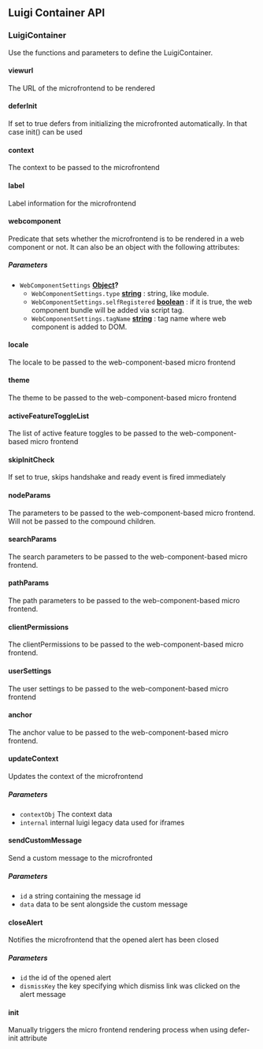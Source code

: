 <!-- meta
{
  "node": {
    "label": "Luigi Container API",
    "category": {
      "label": "API Reference",
      "collapsible": true
    },
    "metaData": {
      "categoryPosition": 6,
      "position": 3
    }
  }
}
meta -->

## Luigi Container API

<!-- Generated by documentation.js. Update this documentation by updating the source code. -->

### LuigiContainer

Use the functions and parameters to define the LuigiContainer.

#### viewurl

The URL of the microfrontend to be rendered

#### deferInit

If set to true defers from initializing the microfronted automatically. In that case init() can be used

#### context

The context to be passed to the microfrontend

#### label

Label information for the microfrontend

#### webcomponent

Predicate that sets whether the microfrontend is to be rendered in a web component or not. It can also be an object with the following attributes:

##### Parameters

-   `WebComponentSettings` **[Object](https://developer.mozilla.org/docs/Web/JavaScript/Reference/Global_Objects/Object)?** 
    -   `WebComponentSettings.type` **[string](https://developer.mozilla.org/docs/Web/JavaScript/Reference/Global_Objects/String)** : string, like module.
    -   `WebComponentSettings.selfRegistered` **[boolean](https://developer.mozilla.org/docs/Web/JavaScript/Reference/Global_Objects/Boolean)** : if it is true, the web component bundle will be added via script tag.
    -   `WebComponentSettings.tagName` **[string](https://developer.mozilla.org/docs/Web/JavaScript/Reference/Global_Objects/String)** : tag name where web component is added to DOM.

#### locale

The locale to be passed to the web-component-based micro frontend

#### theme

The theme to be passed to the  web-component-based micro frontend

#### activeFeatureToggleList

The list of active feature toggles to be passed to the web-component-based micro frontend

#### skipInitCheck

If set to true, skips handshake and ready event is fired immediately

#### nodeParams

The parameters to be passed to the web-component-based micro frontend. Will not be passed to the compound children.

#### searchParams

The search parameters to be passed to the web-component-based micro frontend.

#### pathParams

The path parameters to be passed to the web-component-based micro frontend.

#### clientPermissions

The clientPermissions to be passed to the web-component-based micro frontend.

#### userSettings

The user settings to be passed to the web-component-based micro frontend

#### anchor

The anchor value to be passed to the web-component-based micro frontend.

#### updateContext

Updates the context of the microfrontend

##### Parameters

-   `contextObj`  The context data
-   `internal`  internal luigi legacy data used for iframes

#### sendCustomMessage

Send a custom message to the microfronted

##### Parameters

-   `id`  a string containing the message id
-   `data`  data to be sent alongside the custom message

#### closeAlert

Notifies the microfrontend that the opened alert has been closed

##### Parameters

-   `id`  the id of the opened alert
-   `dismissKey`  the key specifying which dismiss link was clicked on the alert message

#### init

Manually triggers the micro frontend rendering process when using defer-init attribute
